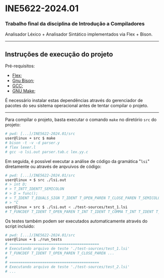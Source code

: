 # INE5622-2024.01

### Trabalho final da disciplina de Introdução a Compiladores

Analisador Léxico + Analisador Sintático implementados via Flex + Bison.

---

## Instruções de execução do projeto

Pré-requisitos:

- [Flex](https://github.com/westes/flex);
- [Gnu Bison](https://www.gnu.org/software/bison/);
- [GCC](https://gcc.gnu.org/);
- [GNU Make](https://www.gnu.org/software/make/);

É necessário instalar estas dependências através do gerenciador de pacotes do seu sistema operacional antes de tentar compilar o projeto.

---

Para compilar o projeto, basta executar o comando `make` no diretório `src` do projeto:

```bash
# pwd: [...]/INE5622-2024.01/src
user@linux ➜ src $ make
# bison -t -v -d parser.y
# flex lexer.l
# gcc -o lsi.out parser.tab.c lex.yy.c
```

Em seguida, é possível executar a análise de código da gramática "`lsi`" diretamente ou através de arqvuivos de código:

```bash
# pwd: [...]/INE5622-2024.01/src
user@linux ➜ $ src ./lsi.out
# > int D;
# > T_INTT_IDENTT_SEMICOLON
# > D = func();
# > T_IDENT T_EQUALS_SIGN T_IDENT T_OPEN_PAREN T_CLOSE_PAREN T_SEMICOLON
# > ^C
user@linux ➜ src $ ./lsi.out < ./test-sources/test_1.lsi
# T_FUNCDEF T_IDENT T_OPEN_PAREN T_INT T_IDENT T_COMMA T_INT T_IDENT T_CLOSE_PAREN[...]
```

Os testes também podem ser executados automaticamente através do script incluido:

```bash
# pwd: [...]/INE5622-2024.01/src
user@linux ➜ $ ./run_tests
# =========================================
# Executando arquivo de teste './test-sources/test_1.lsi'
# T_FUNCDEF T_IDENT T_OPEN_PAREN T_CLOSE_PAREN ...
#
# =========================================
# Executando arquivo de teste './test-sources/test_2.lsi'
# ...
```
